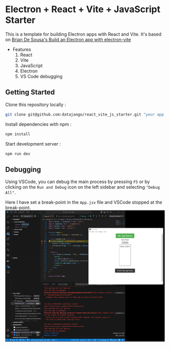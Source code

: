 # Electron + React + Vite + JavaScript Starter

This is a template for building Electron apps with React and Vite. It's based on [Brian De Sousa's Build an Electron app with electron-vite](https://blog.logrocket.com/build-electron-app-electron-vite/)

* Features
    1. React
    2. Vite
    3. JavaScript
    4. Electron
    5. VS Code debugging
    
## Getting Started

Clone this repository locally :

```bash
git clone git@github.com:datajango/react_vite_js_starter.git "your app name goes here"
``` 

Install dependencies with npm :

```bash
npm install
```

Start development server :

```bash
npm run dev
```

## Debugging

Using VSCode, you can debug the main process by pressing `F5` or by clicking on the `Run and Debug` icon on the left sidebar and selecting `"Debug All"`.

Here I have set a break-point in the `App.jsx` file and VSCode stopped at the break-point.
![VS Code stopped at a break-point](./Screenshot-2023-10-07.png)